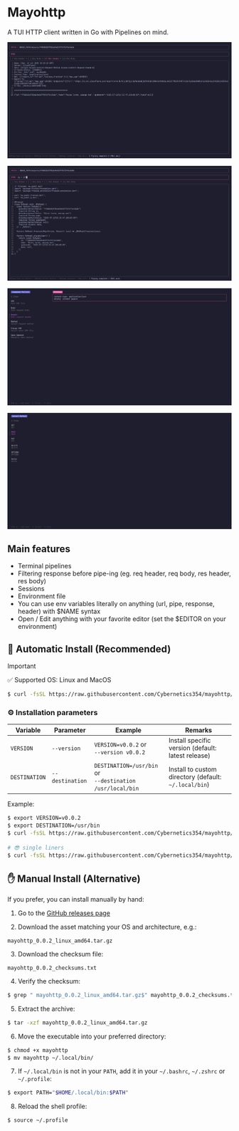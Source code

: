 # Mayohttp

A TUI HTTP client written in Go with Pipelines on mind.

![preview](./readme/preview.png "TUI Preview")

![piping](./readme/pipe_preview.png "Piping Preview")

![command pallete](./readme/command_pallete.png "Command Pallete")

![select method](./readme/select_method.png "Select Method")

## Main features

- Terminal pipelines
- Filtering response before pipe-ing (eg. req header, req body, res header, res body)
- Sessions
- Environment file
- You can use env variables literally on anything (url, pipe, response, header) with $NAME syntax
- Open / Edit anything with your favorite editor (set the $EDITOR on your environment)

## 🚀 Automatic Install (Recommended)
> [!IMPORTANT]  
> ✅ Supported OS: Linux and MacOS

```bash
$ curl -fsSL https://raw.githubusercontent.com/Cybernetics354/mayohttp/main/.scripts/install.sh | sh"
```

### ⚙️ Installation parameters
| Variable      | Parameter       | Example                                                     | Remarks                                               |
|---------------|-----------------|-------------------------------------------------------------|-------------------------------------------------------|
| `VERSION`     | `--version`     | `VERSION=v0.0.2` or<br>`--version v0.0.2`                   | Install specific version (default: latest release)    |
| `DESTINATION` | `--destination` | `DESTINATION=/usr/bin` or<br>`--destination /usr/local/bin` | Install to custom directory (default: `~/.local/bin`) |

Example:
```bash
$ export VERSION=v0.0.2
$ export DESTINATION=/usr/bin
$ curl -fsSL https://raw.githubusercontent.com/Cybernetics354/mayohttp/main/.scripts/install.sh | sh

# 😎 single liners
$ curl -fsSL https://raw.githubusercontent.com/Cybernetics354/mayohttp/main/.scripts/install.sh | VERSION=v0.0.2 DESTINATION=/usr/bin sh
```

## ✋ Manual Install (Alternative)
If you prefer, you can install manually by hand:

1. Go to the [GitHub releases page](https://github.com/Cybernetics354/mayohttp/releases)

2. Download the asset matching your OS and architecture, e.g.:
```
mayohttp_0.0.2_linux_amd64.tar.gz
```

3. Download the checksum file:
```
mayohttp_0.0.2_checksums.txt
```

4. Verify the checksum:
```bash
$ grep " mayohttp_0.0.2_linux_amd64.tar.gz$" mayohttp_0.0.2_checksums.txt | sha256sum -c -
```

5. Extract the archive:
```bash
$ tar -xzf mayohttp_0.0.2_linux_amd64.tar.gz
```

6. Move the executable into your preferred directory:
```bash
$ chmod +x mayohttp
$ mv mayohttp ~/.local/bin/
```

7. If `~/.local/bin` is not in your `PATH`, add it in your `~/.bashrc`, `~/.zshrc` or `~/.profile`:
```bash
$ export PATH="$HOME/.local/bin:$PATH"
```

8. Reload the shell profile:
```bash
$ source ~/.profile
```
